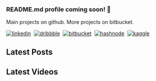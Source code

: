 ### README.md profile coming soon! 👋

Main projects on github.
More projects on bitbucket.

[![linkedin](https://raw.githubusercontent.com/iconic/open-iconic/master/svg/linkedin.svg)](https://linkedin.kevinhite.dev/?utm_source=github&utm_medium=profilereadme&utm_campaign=linkedin)&nbsp;
[![dribbble](https://raw.githubusercontent.com/iconic/open-iconic/master/svg/dribbble.svg)](https://dribbble.kevinhite.dev/?utm_source=github&utm_medium=profilereadme&utm_campaign=dribbble)&nbsp;
[![bitbucket](https://raw.githubusercontent.com/iconic/open-iconic/master/svg/bitbucket.svg)](https://bitbucket.kevinhite.dev/?utm_source=github&utm_medium=profilereadme&utm_campaign=bitbucket)&nbsp;
[![hashnode](https://raw.githubusercontent.com/iconic/open-iconic/master/svg/hashnode.svg)](https://hashnode.kevinhite.dev/?utm_source=github&utm_medium=profilereadme&utm_campaign=hashnode)&nbsp;
[![kaggle](https://raw.githubusercontent.com/iconic/open-iconic/master/svg/kaggle.svg)](https://kaggle.kevinhite.dev/?utm_source=github&utm_medium=profilereadme&utm_campaign=kaggle)

## Latest Posts

## Latest Videos
  

<!--
**kevhite/kevhite** is a ✨ _special_ ✨ repository because its `README.md` (this file) appears on your GitHub profile.

Here are some ideas to get you started:

- 🔭 I’m currently working on ...
- 🌱 I’m currently learning ...
- 👯 I’m looking to collaborate on ...
- 🤔 I’m looking for help with ...
- 💬 Ask me about ...
- 📫 How to reach me: ...
- 😄 Pronouns: ...
- ⚡ Fun fact: ...
-->
